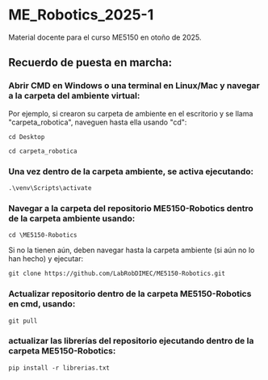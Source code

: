 # ME_Robotics_2025-1
Material docente para el curso ME5150 en otoño de 2025.

## Recuerdo de puesta en marcha:

### Abrir CMD en Windows o una terminal en Linux/Mac y navegar a la carpeta del ambiente virtual:

Por ejemplo, si crearon su carpeta de ambiente en el escritorio y se llama "carpeta_robotica", naveguen hasta ella usando "cd":

`cd Desktop`

`cd carpeta_robotica`

### Una vez dentro de la carpeta ambiente, se activa ejecutando:

`.\venv\Scripts\activate`

### Navegar a la carpeta del repositorio ME5150-Robotics dentro de la carpeta ambiente usando:

`cd \ME5150-Robotics`

Si no la tienen aún, deben navegar hasta la carpeta ambiente (si aún no lo han hecho) y ejecutar:

`git clone https://github.com/LabRobDIMEC/ME5150-Robotics.git`

### Actualizar repositorio dentro de la carpeta ME5150-Robotics en cmd, usando:

`git pull`

### actualizar las librerías del repositorio ejecutando dentro de la carpeta ME5150-Robotics:

`pip install -r librerias.txt`
